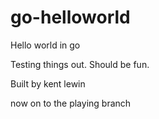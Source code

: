 # go-helloworld
Hello world in go

Testing things out. Should be fun.

Built by kent lewin

now on to the playing branch
